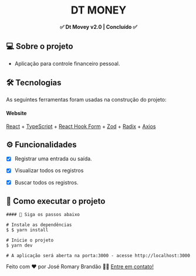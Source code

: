 </p>
<h1 align="center">
   DT MONEY  
</h1>

<h4 align="center"> 
	✅  Dt Movey v2.0 | Concluído ✅
</h4>


</p>

## 💻 Sobre o projeto

 - Aplicação para controle financeiro pessoal.


## 🛠 Tecnologias

As seguintes ferramentas foram usadas na construção do projeto:

#### **Website** 
 [React](https://reactjs.org/) + [TypeScript](https://www.typescriptlang.org/) + [React Hook Form](https://react-hook-form.com/) + [Zod](https://zod.dev/) + [Radix](https://www.radix-ui.com/) + [Axios](https://axios-http.com/ptbr/)
 
 ## ⚙️ Funcionalidades

- [x] Registrar uma entrada ou saída.
- [X] Visualizar todos os registros
- [X] Buscar todos os registros.


## 🚀 Como executar o projeto


```
#### 🧭 Siga os passos abaixo

# Instale as dependências
$ $ yarn install

# Inicie o projeto
$ yarn dev

# A aplicação será aberta na porta:3000 - acesse http://localhost:3000

```


Feito com ❤️ por José Romary Brandão 👋🏽 [Entre em contato!](https://www.linkedin.com/in/jos%C3%A9-romary-brand%C3%A3o/)

